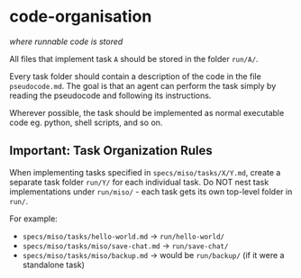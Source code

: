 # code-organisation
*where runnable code is stored*

All files that implement task `A` should be stored in the folder `run/A/`.

Every task folder should contain a description of the code in the file `pseudocode.md`. The goal is that an agent can perform the task simply by reading the pseudocode and following its instructions.

Wherever possible, the task should be implemented as normal executable code eg. python, shell scripts, and so on.

## Important: Task Organization Rules

When implementing tasks specified in `specs/miso/tasks/X/Y.md`, create a separate task folder `run/Y/` for each individual task. Do NOT nest task implementations under `run/miso/` - each task gets its own top-level folder in `run/`.

For example:
- `specs/miso/tasks/hello-world.md` → `run/hello-world/`
- `specs/miso/tasks/miso/save-chat.md` → `run/save-chat/`
- `specs/miso/tasks/miso/backup.md` → would be `run/backup/` (if it were a standalone task)